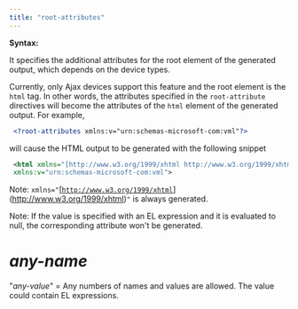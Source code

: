 ```yaml
---
title: "root-attributes"
---
```


**Syntax:**

<?root-attributes ''any-name1''="''any-value2''" ''any-name2''="''any-value2''"?>

It specifies the additional attributes for the root element of the
generated output, which depends on the device types.

Currently, only Ajax devices support this feature and the root element
is the `html` tag. In other words, the attributes specified in the
`root-attribute` directives will become the attributes of the `html`
element of the generated output. For example,

```xml
 <?root-attributes xmlns:v="urn:schemas-microsoft-com:vml"?>
```

will cause the HTML output to be generated with the following snippet

```xml
 <html xmlns="[http://www.w3.org/1999/xhtml http://www.w3.org/1999/xhtml]"
 xmlns:v="urn:schemas-microsoft-com:vml">
```

Note:
`xmlns="`[[`http://www.w3.org/1999/xhtml`](http://www.w3.org/1999/xhtml)](http://www.w3.org/1999/xhtml)`"`
is always generated.

Note: If the value is specified with an EL expression and it is
evaluated to null, the corresponding attribute won't be generated.

# *any-name*

"*any-value*" = Any numbers of names and values are allowed. The value
could contain EL expressions.


